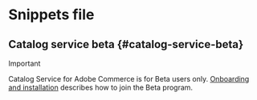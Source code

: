 # Snippets file

## Catalog service beta {#catalog-service-beta}

>[!IMPORTANT]
>
>Catalog Service for Adobe Commerce is for Beta users only. [Onboarding and installation](installation.md) describes how to join the Beta program.
